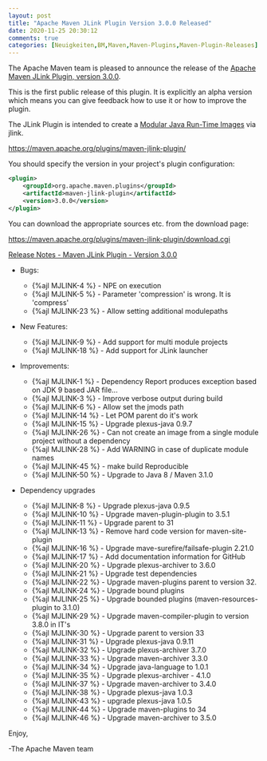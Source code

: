 ```yaml
---
layout: post
title: "Apache Maven JLink Plugin Version 3.0.0 Released"
date: 2020-11-25 20:30:12
comments: true
categories: [Neuigkeiten,BM,Maven,Maven-Plugins,Maven-Plugin-Releases]
---
```

The Apache Maven team is pleased to announce the release of the 
[Apache Maven JLink Plugin, version 3.0.0](https://maven.apache.org/plugins/maven-jlink-plugin/).

This is the first public release of this plugin. It is explicitly an alpha version which 
means you can give feedback how to use it or how to improve the plugin.

The JLink Plugin is intended to create a [Modular Java Run-Time Images](https://openjdk.java.net/jeps/220) via jlink.

https://maven.apache.org/plugins/maven-jlink-plugin/

You should specify the version in your project's plugin configuration:

``` xml
<plugin>
    <groupId>org.apache.maven.plugins</groupId>
    <artifactId>maven-jlink-plugin</artifactId>
    <version>3.0.0</version>
</plugin>
``` 

You can download the appropriate sources etc. from the download page:

https://maven.apache.org/plugins/maven-jlink-plugin/download.cgi

<!-- more -->

[Release Notes - Maven JLink Plugin - Version 3.0.0](https://issues.apache.org/jira/secure/ReleaseNote.jspa?projectId=12321432&version=12343851)

* Bugs:

  * {%ajl MJLINK-4 %} - NPE on execution
  * {%ajl MJLINK-5 %} - Parameter 'compression' is wrong. It is 'compress'
  * {%ajl MJLINK-23 %} - Allow setting additional modulepaths

* New Features:

  * {%ajl MJLINK-9 %} - Add support for multi module projects
  * {%ajl MJLINK-18 %} - Add support for JLink launcher

* Improvements:

  * {%ajl MJLINK-1 %} - Dependency Report produces exception based on JDK 9 based JAR file...
  * {%ajl MJLINK-3 %} - Improve verbose output during build
  * {%ajl MJLINK-6 %} - Allow set the jmods path
  * {%ajl MJLINK-14 %} - Let POM parent do it's work
  * {%ajl MJLINK-15 %} - Upgrade plexus-java 0.9.7
  * {%ajl MJLINK-26 %} - Can not create an image from a single module project without a dependency
  * {%ajl MJLINK-28 %} - Add WARNING in case of duplicate module names
  * {%ajl MJLINK-45 %} - make build Reproducible
  * {%ajl MJLINK-50 %} - Upgrade to Java 8 / Maven 3.1.0

* Dependency upgrades

  * {%ajl MJLINK-8 %} - Upgrade plexus-java 0.9.5
  * {%ajl MJLINK-10 %} - Upgrade maven-plugin-plugin to 3.5.1
  * {%ajl MJLINK-11 %} - Upgrade parent to 31
  * {%ajl MJLINK-13 %} - Remove hard code version for maven-site-plugin
  * {%ajl MJLINK-16 %} - Upgrade mave-surefire/failsafe-plugin 2.21.0
  * {%ajl MJLINK-17 %} - Add documentation information for GitHub
  * {%ajl MJLINK-20 %} - Upgrade plexus-archiver to 3.6.0
  * {%ajl MJLINK-21 %} - Upgrade test dependencies
  * {%ajl MJLINK-22 %} - Upgrade maven-plugins parent to version 32.
  * {%ajl MJLINK-24 %} - Upgrade bound plugins
  * {%ajl MJLINK-25 %} - Upgrade bounded plugins (maven-resources-plugin to 3.1.0)
  * {%ajl MJLINK-29 %} - Upgrade maven-compiler-plugin to version 3.8.0 in IT's
  * {%ajl MJLINK-30 %} - Upgrade parent to version 33
  * {%ajl MJLINK-31 %} - Upgrade plexus-java 0.9.11
  * {%ajl MJLINK-32 %} - Upgrade plexus-archiver 3.7.0
  * {%ajl MJLINK-33 %} - Upgrade maven-archiver 3.3.0
  * {%ajl MJLINK-34 %} - Upgrade java-language to 1.0.1
  * {%ajl MJLINK-35 %} - Upgrade plexus-archiver - 4.1.0
  * {%ajl MJLINK-37 %} - Upgrade maven-archiver to 3.4.0
  * {%ajl MJLINK-38 %} - Upgrade plexus-java 1.0.3
  * {%ajl MJLINK-43 %} - upgrade plexus-java 1.0.5
  * {%ajl MJLINK-44 %} - Upgrade maven-plugins to 34
  * {%ajl MJLINK-46 %} - Upgrade maven-archiver to 3.5.0


Enjoy,

-The Apache Maven team
